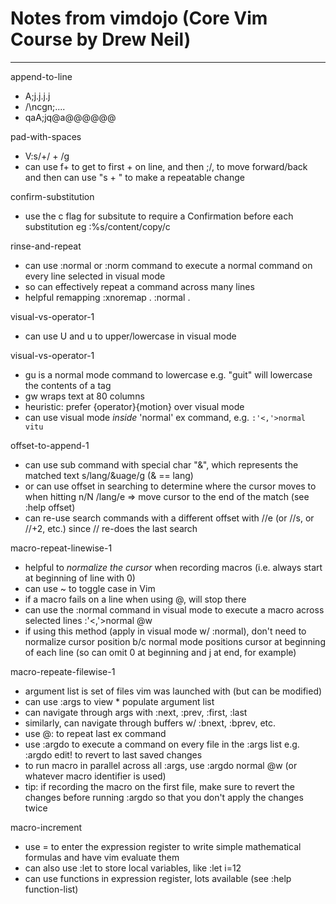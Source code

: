 # Notes from vimdojo (Core Vim Course by Drew Neil)

---

append-to-line

- A;<esc>j.j.j.j
- /\n<enter>cgn;<enter><esc>....
- qaA;<esc>jq@a@@@@@@

pad-with-spaces

- V:s/+/ + /g
- can use f+ to get to first + on line, and then ;/, to move forward/back
  and then can use "s + " to make a repeatable change

confirm-substitution

- use the c flag for subsitute to require a Confirmation before each substitution
  eg :%s/content/copy/c

rinse-and-repeat

- can use :normal or :norm command to execute a normal command on every line selected in visual mode
- so can effectively repeat a command across many lines
- helpful remapping :xnoremap . :normal .<CR>

visual-vs-operator-1

- can use U and u to upper/lowercase in visual mode

visual-vs-operator-1

- gu is a normal mode command to lowercase
  e.g. "guit" will lowercase the contents of a tag
- gw wraps text at 80 columns
- heuristic: prefer {operator}{motion} over visual mode
- can use visual mode _inside_ 'normal' ex command, e.g. `:'<,'>normal vitu`

offset-to-append-1

- can use sub command with special char "&", which represents the matched text
  s/lang/&uage/g (& == lang)
- or can use offset in searching to determine where the cursor moves to when hitting n/N
  /lang/e => move cursor to the end of the match (see :help offset)
- can re-use search commands with a different offset with
  //e (or //s, or //+2, etc.)
  since // re-does the last search

macro-repeat-linewise-1

- helpful to _normalize the cursor_ when recording macros (i.e. always start at beginning of line with 0)
- can use ~ to toggle case in Vim
- if a macro fails on a line when using <nubmer>@<macro>, will stop there
- can use the :normal command in visual mode to execute a macro across selected lines
  :'<,'>normal @w
- if using this method (apply in visual mode w/ :normal), don't need to normalize cursor position b/c normal mode positions cursor at beginning of each line
  (so can omit 0 at beginning and j at end, for example)

macro-repeate-filewise-1

- argument list is set of files vim was launched with (but can be modified)
- can use :args to view * populate argument list
- can navigate through args with :next, :prev, :first, :last
- similarly, can navigate through buffers w/ :bnext, :bprev, etc.
- use @: to repeat last ex command
- use :argdo <cmd> to execute a command on every file in the :args list
  e.g. :argdo edit! to revert to last saved changes
- to run macro in parallel across all :args, use
  :argdo normal @w (or whatever macro identifier is used)
- tip: if recording the macro on the first file, make sure to revert the changes before running :argdo so that you don't apply the changes twice

macro-increment

- use <C-R>= to enter the expression register to write simple mathematical formulas and have vim evaluate them
- can also use :let to store local variables, like :let i=12
- can use functions in expression register, lots available (see :help function-list)

